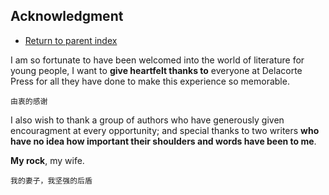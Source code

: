 ## Acknowledgment

- [Return to parent index](./index.md)

I am so fortunate to have been welcomed into the world of literature for young people, I want to **give heartfelt thanks to** everyone at Delacorte Press for all they have done to make this experience so memorable.

    由衷的感谢

I also wish to thank a group of authors who have generously given encouragment at every opportunity; and special thanks to two writers **who have no idea how important their shoulders and words have been to me**.

**My rock**, my wife. 

    我的妻子，我坚强的后盾

